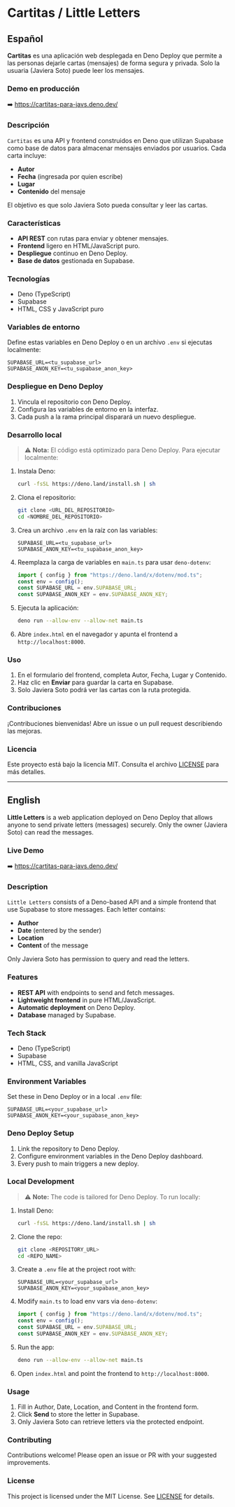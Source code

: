 # Cartitas / Little Letters

## Español

**Cartitas** es una aplicación web desplegada en Deno Deploy que permite a las personas dejarle cartas (mensajes) de forma segura y privada. Solo la usuaria (Javiera Soto) puede leer los mensajes.

### Demo en producción

➡️ https://cartitas-para-javs.deno.dev/

### Descripción

`Cartitas` es una API y frontend construidos en Deno que utilizan Supabase como base de datos para almacenar mensajes enviados por usuarios. Cada carta incluye:

- **Autor**
- **Fecha** (ingresada por quien escribe)
- **Lugar**
- **Contenido** del mensaje

El objetivo es que solo Javiera Soto pueda consultar y leer las cartas.

### Características

- **API REST** con rutas para enviar y obtener mensajes.
- **Frontend** ligero en HTML/JavaScript puro.
- **Despliegue** continuo en Deno Deploy.
- **Base de datos** gestionada en Supabase.

### Tecnologías

- Deno (TypeScript)  
- Supabase  
- HTML, CSS y JavaScript puro

### Variables de entorno

Define estas variables en Deno Deploy o en un archivo `.env` si ejecutas localmente:

```env
SUPABASE_URL=<tu_supabase_url>
SUPABASE_ANON_KEY=<tu_supabase_anon_key>
```

### Despliegue en Deno Deploy

1. Vincula el repositorio con Deno Deploy.
2. Configura las variables de entorno en la interfaz.
3. Cada push a la rama principal disparará un nuevo despliegue.

### Desarrollo local

> ⚠️ **Nota:** El código está optimizado para Deno Deploy. Para ejecutar localmente:

1. Instala Deno:
   ```bash
   curl -fsSL https://deno.land/install.sh | sh
   ```
2. Clona el repositorio:
   ```bash
   git clone <URL_DEL_REPOSITORIO>
   cd <NOMBRE_DEL_REPOSITORIO>
   ```
3. Crea un archivo `.env` en la raíz con las variables:
   ```env
   SUPABASE_URL=<tu_supabase_url>
   SUPABASE_ANON_KEY=<tu_supabase_anon_key>
   ```
4. Reemplaza la carga de variables en `main.ts` para usar `deno-dotenv`:
   ```ts
   import { config } from "https://deno.land/x/dotenv/mod.ts";
   const env = config();
   const SUPABASE_URL = env.SUPABASE_URL;
   const SUPABASE_ANON_KEY = env.SUPABASE_ANON_KEY;
   ```
5. Ejecuta la aplicación:
   ```bash
   deno run --allow-env --allow-net main.ts
   ```
6. Abre `index.html` en el navegador y apunta el frontend a `http://localhost:8000`.

### Uso

1. En el formulario del frontend, completa Autor, Fecha, Lugar y Contenido.
2. Haz clic en **Enviar** para guardar la carta en Supabase.
3. Solo Javiera Soto podrá ver las cartas con la ruta protegida.

### Contribuciones

¡Contribuciones bienvenidas! Abre un issue o un pull request describiendo las mejoras.

### Licencia

Este proyecto está bajo la licencia MIT. Consulta el archivo [LICENSE](LICENSE) para más detalles.

---

## English

**Little Letters** is a web application deployed on Deno Deploy that allows anyone to send private letters (messages) securely. Only the owner (Javiera Soto) can read the messages.

### Live Demo

➡️ https://cartitas-para-javs.deno.dev/

### Description

`Little Letters` consists of a Deno-based API and a simple frontend that use Supabase to store messages. Each letter contains:

- **Author**  
- **Date** (entered by the sender)  
- **Location**  
- **Content** of the message

Only Javiera Soto has permission to query and read the letters.

### Features

- **REST API** with endpoints to send and fetch messages.  
- **Lightweight frontend** in pure HTML/JavaScript.  
- **Automatic deployment** on Deno Deploy.  
- **Database** managed by Supabase.

### Tech Stack

- Deno (TypeScript)  
- Supabase  
- HTML, CSS, and vanilla JavaScript

### Environment Variables

Set these in Deno Deploy or in a local `.env` file:

```env
SUPABASE_URL=<your_supabase_url>
SUPABASE_ANON_KEY=<your_supabase_anon_key>
```

### Deno Deploy Setup

1. Link the repository to Deno Deploy.  
2. Configure environment variables in the Deno Deploy dashboard.  
3. Every push to main triggers a new deploy.

### Local Development

> ⚠️ **Note:** The code is tailored for Deno Deploy. To run locally:

1. Install Deno:
   ```bash
   curl -fsSL https://deno.land/install.sh | sh
   ```
2. Clone the repo:
   ```bash
   git clone <REPOSITORY_URL>
   cd <REPO_NAME>
   ```
3. Create a `.env` file at the project root with:
   ```env
   SUPABASE_URL=<your_supabase_url>
   SUPABASE_ANON_KEY=<your_supabase_anon_key>
   ```
4. Modify `main.ts` to load env vars via `deno-dotenv`:
   ```ts
   import { config } from "https://deno.land/x/dotenv/mod.ts";
   const env = config();
   const SUPABASE_URL = env.SUPABASE_URL;
   const SUPABASE_ANON_KEY = env.SUPABASE_ANON_KEY;
   ```
5. Run the app:
   ```bash
   deno run --allow-env --allow-net main.ts
   ```
6. Open `index.html` and point the frontend to `http://localhost:8000`.

### Usage

1. Fill in Author, Date, Location, and Content in the frontend form.  
2. Click **Send** to store the letter in Supabase.  
3. Only Javiera Soto can retrieve letters via the protected endpoint.

### Contributing

Contributions welcome! Please open an issue or PR with your suggested improvements.

### License

This project is licensed under the MIT License. See [LICENSE](LICENSE) for details.

